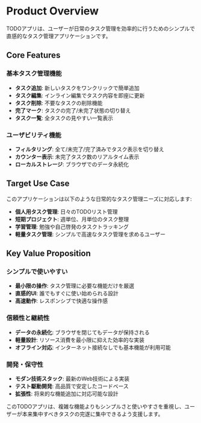 # Product Overview

TODOアプリは、ユーザーが日常のタスク管理を効率的に行うためのシンプルで直感的なタスク管理アプリケーションです。

## Core Features

### 基本タスク管理機能
- **タスク追加**: 新しいタスクをワンクリックで簡単追加
- **タスク編集**: インライン編集でタスク内容を即座に更新
- **タスク削除**: 不要なタスクの削除機能
- **完了マーク**: タスクの完了/未完了状態の切り替え
- **タスク一覧**: 全タスクの見やすい一覧表示

### ユーザビリティ機能
- **フィルタリング**: 全て/未完了/完了済みでタスク表示を切り替え
- **カウンター表示**: 未完了タスク数のリアルタイム表示
- **ローカルストレージ**: ブラウザでのデータ永続化

## Target Use Case

このアプリケーションは以下のような日常的なタスク管理ニーズに対応します:

- **個人用タスク管理**: 日々のTODOリスト管理
- **短期プロジェクト**: 週単位、月単位のタスク整理
- **学習管理**: 勉強や自己啓発のタスクトラッキング
- **軽量タスク管理**: シンプルで高速なタスク管理を求めるユーザー

## Key Value Proposition

### シンプルで使いやすい
- **最小限の操作**: タスク管理に必要な機能だけを厳選
- **直感的UI**: 誰でもすぐに使い始められる設計
- **高速動作**: レスポンシブで快適な操作感

### 信頼性と継続性
- **データの永続化**: ブラウザを閉じてもデータが保持される
- **軽量設計**: リソース消費を最小限に抑えた効率的な実装
- **オフライン対応**: インターネット接続なしでも基本機能が利用可能

### 開発・保守性
- **モダン技術スタック**: 最新のWeb技術による実装
- **テスト駆動開発**: 高品質で安定したコードベース
- **拡張性**: 将来的な機能追加に対応可能な設計

このTODOアプリは、複雑な機能よりもシンプルさと使いやすさを重視し、ユーザーが本来集中すべきタスクの完遂に集中できるよう支援します。